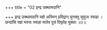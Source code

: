 +++
title = "02 इन्द्र उक्थामदानि"

+++
इन्द्र उक्थामदानि यज्ञे अस्मिन् प्रविद्वान् युनक्तु सुयुजः स्वाहा ।  
छन्दांसि यज्ञं मरुतः स्वाहा मातेव पुत्रं पिपृतेह युक्ताः ॥२॥